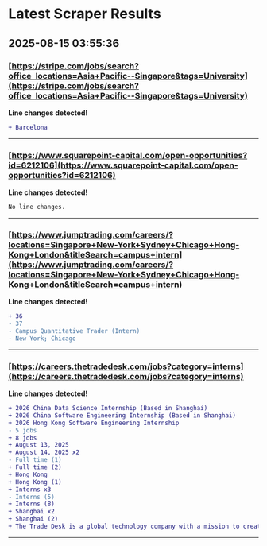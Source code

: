 # Latest Scraper Results

## 2025-08-15 03:55:36

### [https://stripe.com/jobs/search?office_locations=Asia+Pacific--Singapore&tags=University](https://stripe.com/jobs/search?office_locations=Asia+Pacific--Singapore&tags=University)

**Line changes detected!**

```diff
+ Barcelona
```

---
### [https://www.squarepoint-capital.com/open-opportunities?id=6212106](https://www.squarepoint-capital.com/open-opportunities?id=6212106)

**Line changes detected!**

```diff
No line changes.
```

---
### [https://www.jumptrading.com/careers/?locations=Singapore+New-York+Sydney+Chicago+Hong-Kong+London&titleSearch=campus+intern](https://www.jumptrading.com/careers/?locations=Singapore+New-York+Sydney+Chicago+Hong-Kong+London&titleSearch=campus+intern)

**Line changes detected!**

```diff
+ 36
- 37
- Campus Quantitative Trader (Intern)
- New York; Chicago
```

---
### [https://careers.thetradedesk.com/jobs?category=interns](https://careers.thetradedesk.com/jobs?category=interns)

**Line changes detected!**

```diff
+ 2026 China Data Science Internship (Based in Shanghai)
+ 2026 China Software Engineering Internship (Based in Shanghai)
+ 2026 Hong Kong Software Engineering Internship
- 5 jobs
+ 8 jobs
+ August 13, 2025
+ August 14, 2025 x2
- Full time (1)
+ Full time (2)
+ Hong Kong
+ Hong Kong (1)
+ Interns x3
- Interns (5)
+ Interns (8)
+ Shanghai x2
+ Shanghai (2)
+ The Trade Desk is a global technology company with a mission to create a better, more open internet for everyone through principled, intelligent advertising. Handling over 1 trillion queries per day,… x3
```

---
